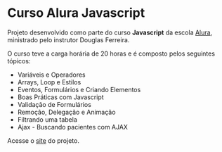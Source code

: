# Curso Alura Javascript

<p>Projeto desenvolvido como parte do curso <b>Javascript</b> da escola <a href="https://www.alura.com.br/">Alura</a>, ministrado pelo instrutor Douglas Ferreira.</p>
<p>O curso teve a carga horária de 20 horas e é composto pelos seguintes tópicos:</p>
<ul>
<li>Variáveis e Operadores</li>
<li>Arrays, Loop e Estilos</li>
<li>Eventos, Formulários e Criando Elementos</li>
<li>Boas Práticas com Javascript</li>
<li>Validação de Formulários</li>
<li>Remoção, Delegação e Animação</li>
<li>Filtrando uma tabela</li>
<li>Ajax - Buscando pacientes com AJAX</li>
</ul>
<p>Acesse o <a href="https://mardemor.github.io/alura-javascript/">site</a> do projeto.</p>
